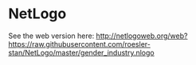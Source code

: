 # NetLogo

See the web version here:
http://netlogoweb.org/web?https://raw.githubusercontent.com/roesler-stan/NetLogo/master/gender_industry.nlogo